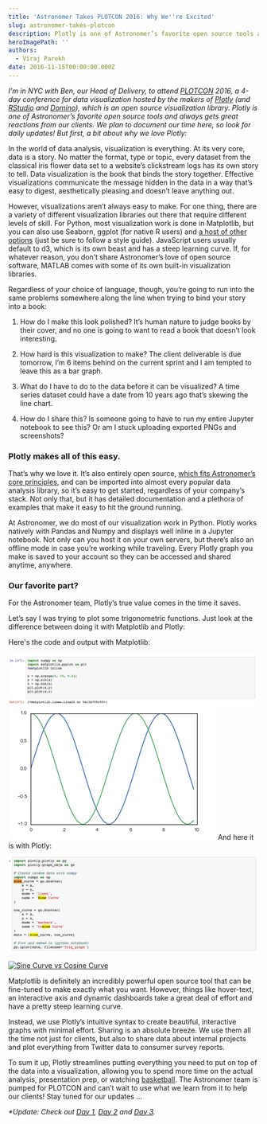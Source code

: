 ```yaml
---
title: 'Astronomer Takes PLOTCON 2016: Why We''re Excited'
slug: astronomer-takes-plotcon
description: Plotly is one of Astronomer’s favorite open source tools and always gets great reactions from our clients.
heroImagePath: ''
authors:
  - Viraj Parekh
date: 2016-11-15T00:00:00.000Z
---
```


_I’m in NYC with Ben, our Head of Delivery, to attend [PLOTCON](https://plotcon.plot.ly/) 2016, a 4-day conference for data visualization hosted by the makers of [Plotly](https://plot.ly/)&nbsp;(and [RStudio](https://www.rstudio.com/) and [Domino](https://www.dominodatalab.com/)), which is an open source visualization library. Plotly is one of Astronomer’s favorite open source tools and always gets great reactions from our clients. We plan to document our time here, so look for daily updates! But first, a bit about why we love Plotly:_

In the world of data analysis, visualization is everything. At its very core, data is a story. No matter the format, type or topic, every dataset from the classical iris flower data set to a website’s clickstream logs has its own story to tell. Data visualization is the book that binds the story together. Effective visualizations communicate the message hidden in the data in a way that’s easy to digest, aesthetically pleasing and doesn’t leave anything out.

However, visualizations aren’t always easy to make. For one thing, there are a variety of different visualization libraries out there that require different levels of skill. For Python, most visualization work is done in Matplotlib, but you can also use Seaborn, ggplot (for native R users) and [a host of other options](https://blog.modeanalytics.com/python-data-visualization-libraries/) (just be sure to follow a style guide). JavaScript users usually default to d3, which is its own beast and has a steep learning curve. If, for whatever reason, you don’t share Astronomer’s love of open source software, MATLAB comes with some of its own&nbsp;built-in visualization libraries.

Regardless of your choice of language, though, you’re going to run into the same problems somewhere along the line when trying to bind your story into a book:

1. How do I make this look polished? It’s human nature to judge books by their cover, and no one is going to want to read a book that doesn’t look interesting.  
  
2. How hard is this visualization to make? The client deliverable is due tomorrow, I’m 6 items behind on the current sprint and I am tempted to leave this as a bar graph.  
  
3. What do I have to do to the data before it can be visualized? A time series dataset could have a date from 10 years ago that’s skewing the line chart.  
  
4. How do I share this? Is someone going to have to run my entire Jupyter notebook to see this? Or am I stuck uploading exported PNGs and screenshots?

### Plotly makes all of this easy.

That’s why we love it. It’s also entirely open source, [which fits Astronomer’s core principles](https://www.astronomer.io/blog/why-we-built-our-data-platform-on-aws-and-why-we-rebuilt-it-with-open-source), and can be imported into almost every popular data analysis library, so it’s easy to get started, regardless of your company’s stack. Not only that, but it has detailed documentation and a plethora of examples that make it easy to hit the ground running.

At Astronomer, we do most of our visualization work in Python. Plotly works natively with Pandas and Numpy and displays well inline in a Jupyter notebook. Not only can you host it on your own servers, but there’s also an offline mode in case you’re working while traveling. Every Plotly graph you make is saved to your account so they can be accessed and shared anytime, anywhere.

### Our favorite part?

For the Astronomer team, Plotly’s true value comes in the time it saves.

Let’s say I was trying to plot some trigonometric functions. Just look at the difference between doing it with Matplotlib and Plotly:

Here's the code and output with&nbsp;Matplotlib:

![Screen Shot 2016-11-15 at 10.39.59 AM copy 2.png](../assets/ScreenShot2016-11-15at10.39.59AMcopy2.png) ![Screen Shot 2016-11-15 at 10.39.59 AM copy.png](../assets/ScreenShot2016-11-15at10.39.59AMcopy.png)&nbsp;And here it is with Plotly:

![Screen Shot 2016-11-15 at 10.40.12 AM.png](../assets/ScreenShot2016-11-15at10.40.12AM.png)

[![Sine Curve vs Cosine Curve](https://plot.ly/~virajparekh94/64.png)](https://plot.ly/~virajparekh94/64/)

Matplotlib is definitely an incredibly powerful open source tool that can be fine-tuned to make exactly what you want. However, things like hover-text, an interactive axis and dynamic dashboards take a great deal of effort and have a pretty steep learning curve.

Instead, we use Plotly’s intuitive syntax to create beautiful, interactive graphs with minimal effort. Sharing is an absolute breeze. We use them all the time not just for clients, but also to share data about internal projects and plot everything from Twitter data to consumer survey reports.

To sum it up, Plotly streamlines putting everything you need to put on top of the data into a visualization, allowing you to spend more time on the actual analysis, presentation prep, or watching [basketball](https://www.astronomer.io/blog/data-in-basketball). The Astronomer team is pumped for PLOTCON and can’t wait to use what we learn from it to help our clients! Stay tuned for our updates ...

_\*Update: Check out&nbsp;[Day 1](https://www.astronomer.io/blog/astronomer-takes-plotcon-2016-day-1), [Day 2](https://www.astronomer.io/blog/astronomer-takes-plotcon-day-2) and [Day 3](https://www.astronomer.io/blog/astronomer-takes-plotcon-day-3).&nbsp;_

